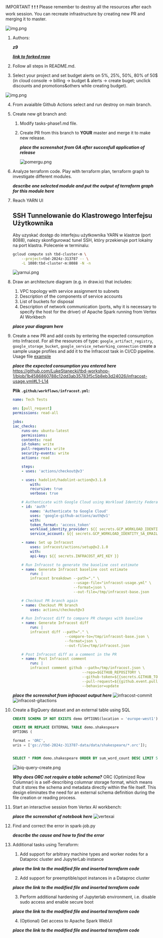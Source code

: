 IMPORTANT ❗ ❗ ❗ Please remember to destroy all the resources after each work session. You can recreate infrastructure by creating new PR and merging it to master.
  
![img.png](doc/figures/destroy.png)

1. Authors:

   ***z9***

   ***[link to forked repo](https://github.com/LukeStanecki/tbd-workshop-1)***
   
2. Follow all steps in README.md.

3. Select your project and set budget alerts on 5%, 25%, 50%, 80% of 50$ (in cloud console -> billing -> budget & alerts -> create buget; unclick discounts and promotions&others while creating budget).

  ![img.png](doc/figures/discounts.png)

4. From avaialble Github Actions select and run destroy on main branch.
   
5. Create new git branch and:
    1. Modify tasks-phase1.md file.
    
    2. Create PR from this branch to **YOUR** master and merge it to make new release. 

    
        ***place the screenshot from GA after succesfull application of release***

        ![pomergu.png](images/phase1-task6p2/task6ii-po-mergu.png)

6. Analyze terraform code. Play with terraform plan, terraform graph to investigate different modules.

    ***describe one selected module and put the output of terraform graph for this module here***
   
7. Reach YARN UI
   
   ## SSH Tunnelowanie do Klastrowego Interfejsu Użytkownika

    Aby uzyskać dostęp do interfejsu użytkownika YARN w klastrze (port 8088), nalezy skonfigurować tunel SSH, który przekieruje port lokalny na port klastra. Polecenie w terminalu:

    ```bash
    gcloud compute ssh tbd-cluster-m \
        --project=tbd-2024z-313787 -- \
        -L 1080:tbd-cluster-m:8088 -N -n
    ```

    ![yarnui.png](images/yarnui/yarnui.png)
   
8.  Draw an architecture diagram (e.g. in draw.io) that includes:
    1. VPC topology with service assignment to subnets
    2. Description of the components of service accounts
    3. List of buckets for disposal
    4. Description of network communication (ports, why it is necessary to specify the host for the driver) of Apache Spark running from Vertex AI Workbech
  
    ***place your diagram here***

9.  Create a new PR and add costs by entering the expected consumption into Infracost. For all the resources of type: `google_artifact_registry`, `google_storage_bucket`, `google_service_networking_connection`
create a sample usage profiles and add it to the Infracost task in CI/CD pipeline. Usage file [example](https://github.com/infracost/infracost/blob/master/infracost-usage-example.yml) 

    ***place the expected consumption you entered here***
    https://github.com/LukeStanecki/tbd-workshop-1/blob/1b4586860788c12dd3ab35783f5c5b8eb3d24026/infracost-usage.yml#L1-L14 


    **Plik `.github/workflows/infracost.yml`:**

    ```yaml
    name: Tech Tests

    on: [pull_request]
    permissions: read-all

    jobs:
    iac_checks:
        runs-on: ubuntu-latest
        permissions:
        contents: read
        id-token: write
        pull-requests: write
        security-events: write
        actions: read

        steps:
        - uses: 'actions/checkout@v3'

        - uses: hadolint/hadolint-action@v3.1.0
            with:
            recursive: true
            verbose: true

        # Authenticate with Google Cloud using Workload Identity Federation
        - id: 'auth'
            name: 'Authenticate to Google Cloud'
            uses: 'google-github-actions/auth@v1'
            with:
            token_format: 'access_token'
            workload_identity_provider: ${{ secrets.GCP_WORKLOAD_IDENTITY_PROVIDER_NAME }}
            service_account: ${{ secrets.GCP_WORKLOAD_IDENTITY_SA_EMAIL }}

        - name: Set up Infracost
            uses: infracost/actions/setup@v2.1.0
            with:
            api-key: ${{ secrets.INFRACOST_API_KEY }}

        # Run Infracost to generate the baseline cost estimate
        - name: Generate Infracost baseline cost estimate
            run: |
            infracost breakdown --path="." \
                                --usage-file="infracost-usage.yml" \
                                --format=json \
                                --out-file=/tmp/infracost-base.json

        # Checkout PR branch again
        - name: Checkout PR branch
            uses: actions/checkout@v3

        # Run Infracost diff to compare PR changes with baseline
        - name: Generate Infracost diff
            run: |
            infracost diff --path="." \
                            --compare-to=/tmp/infracost-base.json \
                            --format=json \
                            --out-file=/tmp/infracost.json

        # Post Infracost diff as a comment in the PR
        - name: Post Infracost comment
            run: |
            infracost comment github --path=/tmp/infracost.json \
                                    --repo=$GITHUB_REPOSITORY \
                                    --github-token=${{secrets.GITHUB_TOKEN}} \
                                    --pull-request=${{github.event.pull_request.number}} \
                                    --behavior=update
    ```
    
    ***place the screenshot from infracost output here***
    ![infracost-commit](images/infracost/infracost-iac-checks.png)
    ![infracost-gitactions](images/infracost/infracost-gitactions.png)

10. Create a BigQuery dataset and an external table using SQL
    

    ``` sql
    CREATE SCHEMA IF NOT EXISTS demo OPTIONS(location = 'europe-west1');

    CREATE OR REPLACE EXTERNAL TABLE demo.shakespeare
    OPTIONS (

    format = 'ORC',
    uris = ['gs://tbd-2024z-313787-data/data/shakespeare/*.orc']);


    SELECT * FROM demo.shakespeare ORDER BY sum_word_count DESC LIMIT 5;
    ```

    ![biq-query-create.png](images/bigquery/biq-query-create.png)

   
    ***Why does ORC not require a table schema?***
    ORC (Optimized Row Columnar) is a self-describing columnar storage format, which means that it stores the schema and metadata directly within the file itself. This design eliminates the need for an external schema definition during the file creation or reading process. 
  
11. Start an interactive session from Vertex AI workbench:

    ***place the screenshot of notebook here***
    ![vertexai](images/verexai/vertex-ai-session.png)
   
12. Find and correct the error in spark-job.py

    ***describe the cause and how to find the error***

13. Additional tasks using Terraform:

    1. Add support for arbitrary machine types and worker nodes for a Dataproc cluster and JupyterLab instance

    ***place the link to the modified file and inserted terraform code***
    
    2. Add support for preemptible/spot instances in a Dataproc cluster

    ***place the link to the modified file and inserted terraform code***
    
    3. Perform additional hardening of Jupyterlab environment, i.e. disable sudo access and enable secure boot
    
    ***place the link to the modified file and inserted terraform code***

    4. (Optional) Get access to Apache Spark WebUI

    ***place the link to the modified file and inserted terraform code***
